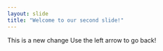```yaml
---
layout: slide
title: "Welcome to our second slide!"
---
```

This is a new change
Use the left arrow to go back!
